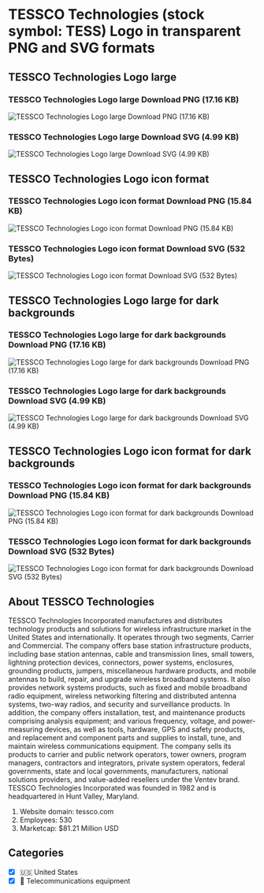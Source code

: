 # TESSCO Technologies (stock symbol: TESS) Logo in transparent PNG and SVG formats

## TESSCO Technologies Logo large

### TESSCO Technologies Logo large Download PNG (17.16 KB)

![TESSCO Technologies Logo large Download PNG (17.16 KB)](/img/orig/TESS_BIG-0388b310.png)

### TESSCO Technologies Logo large Download SVG (4.99 KB)

![TESSCO Technologies Logo large Download SVG (4.99 KB)](/img/orig/TESS_BIG-3d8464b8.svg)

## TESSCO Technologies Logo icon format

### TESSCO Technologies Logo icon format Download PNG (15.84 KB)

![TESSCO Technologies Logo icon format Download PNG (15.84 KB)](/img/orig/TESS-e2e42c9b.png)

### TESSCO Technologies Logo icon format Download SVG (532 Bytes)

![TESSCO Technologies Logo icon format Download SVG (532 Bytes)](/img/orig/TESS-817dde5a.svg)

## TESSCO Technologies Logo large for dark backgrounds

### TESSCO Technologies Logo large for dark backgrounds Download PNG (17.16 KB)

![TESSCO Technologies Logo large for dark backgrounds Download PNG (17.16 KB)](/img/orig/TESS_BIG.D-84949b89.png)

### TESSCO Technologies Logo large for dark backgrounds Download SVG (4.99 KB)

![TESSCO Technologies Logo large for dark backgrounds Download SVG (4.99 KB)](/img/orig/TESS_BIG.D-a7b11c29.svg)

## TESSCO Technologies Logo icon format for dark backgrounds

### TESSCO Technologies Logo icon format for dark backgrounds Download PNG (15.84 KB)

![TESSCO Technologies Logo icon format for dark backgrounds Download PNG (15.84 KB)](/img/orig/TESS.D-8792589e.png)

### TESSCO Technologies Logo icon format for dark backgrounds Download SVG (532 Bytes)

![TESSCO Technologies Logo icon format for dark backgrounds Download SVG (532 Bytes)](/img/orig/TESS.D-acb06dd3.svg)

## About TESSCO Technologies

TESSCO Technologies Incorporated manufactures and distributes technology products and solutions for wireless infrastructure market in the United States and internationally. It operates through two segments, Carrier and Commercial. The company offers base station infrastructure products, including base station antennas, cable and transmission lines, small towers, lightning protection devices, connectors, power systems, enclosures, grounding products, jumpers, miscellaneous hardware products, and mobile antennas to build, repair, and upgrade wireless broadband systems. It also provides network systems products, such as fixed and mobile broadband radio equipment, wireless networking filtering and distributed antenna systems, two-way radios, and security and surveillance products. In addition, the company offers installation, test, and maintenance products comprising analysis equipment; and various frequency, voltage, and power-measuring devices, as well as tools, hardware, GPS and safety products, and replacement and component parts and supplies to install, tune, and maintain wireless communications equipment. The company sells its products to carrier and public network operators, tower owners, program managers, contractors and integrators, private system operators, federal governments, state and local governments, manufacturers, national solutions providers, and value-added resellers under the Ventev brand. TESSCO Technologies Incorporated was founded in 1982 and is headquartered in Hunt Valley, Maryland.

1. Website domain: tessco.com
2. Employees: 530
3. Marketcap: $81.21 Million USD


## Categories
- [x] 🇺🇸 United States
- [x] 📡 Telecommunications equipment
